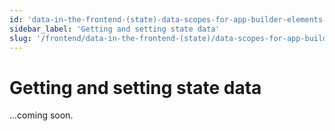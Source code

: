 ```yaml
---
id: 'data-in-the-frontend-(state)-data-scopes-for-app-builder-elements-getting-and-setting-state-data'
sidebar_label: 'Getting and setting state data'
slug: '/frontend/data-in-the-frontend-(state)/data-scopes-for-app-builder-elements/getting-and-setting-state-data'
---
```


# Getting and setting state data

...coming soon.
